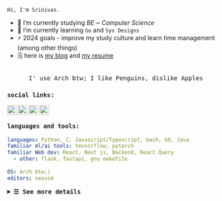 [twitter]: https://www.twitter.com/Srinivas124
[linkedin]: https://www.linkedin.com/in/srinivas-r-0a7b6b225/
[gmail]: mailto:nivasniyas24@gmail.com
[kaggle]: https://www.kaggle.com/nivas7


`Hi, I'm Srinivas.`

<!-- <img align="right" alt="profile" width="500px" height="500px" ob  src="https://art.pixilart.com/c08557cf585b.gif"  /> -->

- 🔭 I’m currently studying *BE ~ Computer Science*
- 🌱 I’m currently learning `Go` and `Sys Designs`
- ⚡ 2024 goals - improve my study culture and learn time management (among other things)
- 🗒️ here is [my blog](https://Nivas7.github.io) and [my resume](https://Nivas7.github.io/resume/index.html)

<p align="center">
  <samp>
    <br>
    I' use Arch btw; I like Penguins, dislike Apples 
    <br>
  </samp>
</p>


### `social links:`
[<img align="left" alt="kaggle" width="22px" src="https://www.iconfinder.com/icons/4519136/download/svg/4096" />][kaggle]
[<img align="left" alt="twitter" width="22px" src="https://www.iconfinder.com/icons/317720/download/png/64" />][twitter]
[<img align="left" alt="linkedin" width="22px" src="https://www.iconfinder.com/icons/4202085/download/png/64" />][linkedin]
[<img align="left" alt="email" width="22px" src="https://www.iconfinder.com/icons/4202011/download/svg/4096" />][gmail]
<br>

### `languages and tools:`

```yaml
languages: Python, C, Javascript/Typescript, bash, GO, Java
familiar ml/ai tools: tensorflow, pytorch
familiar Web dev: React, Next js, Backend, React Query
  - other: flask, fastapi, gnu makefile
  
OS: Arch btw;)
editors: neovim
```

<details>
    <summary><samp><b>&#9776; See more details</b></samp></summary>
<div align="center">
        <table>
            <tr>
                <td><a href="https://git.io/streak-stats"><img src="https://streak-stats.demolab.com?user=nivas7&theme=tokyonight" alt="GitHub Streak" /></a></td>
            </tr>
        </table>
</div>
<div align="center">
<table>
  <a href="#--------"><img height="137px" align="center" alt="Top Language" src="https://github-readme-stats.vercel.app/api/top-langs/?username=nivas7&layout=compact&line_height=21&border_radius=20&hide_border=true&bg_color=20212C&text_color=81A1C1&title_color=81A1C1&icon_color=58a6ff"/></a>
</table>
</div>
</details>
